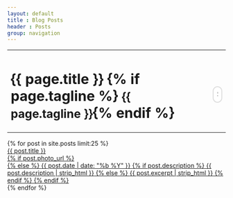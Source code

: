 ```yaml
---
layout: default
title : Blog Posts
header : Posts
group: navigation
---
```




<div class="page-header-wrapper">
	<div class="page-header">
<table border="0"  style="width:100%">
<tr>
<td>
  	<h1>{{ page.title }} {% if page.tagline %} <small>{{ page.tagline }}</small>{% endif %}</h1>
</td>
<td>
<form action="http://www.google.com/cse" id="cse-search-box">
  <p>
    <input type="hidden" name="cx" value="015077698314123965974:-r7xbwrv0ai" />
    <input type="hidden" name="ie" value="UTF-8" />
    <input type="text" name="q" id="cse-search-field" placeholder="Search" />
  </p>
</form>
<script type="text/javascript" src="http://www.google.com/cse/cse.js?cx=015077698314123965974:-r7xbwrv0ai;lang=en"></script>
<script type="text/javascript">
var search_field = document.getElementById('cse-search-field');
search_field.style.background = null;
if (window.rsmsHostIsIOS) {
  search_field.type = 'search';
} else {
  search_field.select();
  search_field.focus();
}
search_field.addEventListener('blur', function (ev) {
  this.style.background = null;
});
</script>

</td>
</tr>
</table>
<style type="text/css">
#cse-search-field {
  width: 30%;
  float: right;
  font-size: inherit;
  font-family: helvetica, sans-serif;
  padding:0.5em 0.5em;
}
#cse-search-field {
  border:2px solid #ddd;
  border-radius: 90px;
}
#cse-search-field:focus {
  outline:none;
  border-color: #2299ff;
}
html.ios #cse-search-field {
  padding:.5em 1em;
  -webkit-appearance: none;
}
html.ios #cse-search-button {
  display: none;
}
</style>
</div >
</div >


<div class="posts">
  <div class="content.b full-bleed" id="recent-posts">
  {% for post in site.posts limit:25 %}<a
    href="{{ post.url }}" class="post-excerpt{% if post.photo_url %} photo{% endif %}">
      <div class="padded-content">
        <div class="title">{{ post.title }}</div>
      {% if post.photo_url %}
        <div class="image" style="background-image:url('{{ post.photo_url }}')"></div>
      {% else %}
        <!-- <div class="title">{{ post.title }}</div> -->
        <info datetime="{{ page.date | date: "%Y-%m-%d" }}">
          {{ post.date | date: "%b %Y" }}
        </info>
        {% if post.description %}
        <span class="body">{{ post.description | strip_html }}</span>
        {% else %}
        <span class="body">{{ post.excerpt | strip_html }}</span>
        {% endif %}
      {% endif %}<!-- post.photo_url -->
      </div>
    </a>{% endfor %}
    <div class="breaker"></div>
    <div class="end">
<!--    <a href="/archive/">More...</a> -->
    </div>
  </div>
</div>

<script type="text/javascript">
(function(f){
  var onload = function(f) {
    if (window.addEventListener) {
      window.addEventListener('DOMContentLoaded', f, false);
    } else {
      window.attachEvent('onload', f);
    }
  };
  onload(function(){
    f();
    if (window.addEventListener) {
      window.addEventListener('resize', f, false);
    } else {
      window.attachEvent('resize', f);
    }
  });
})(function(){
  var winw = window.innerWidth, w; //, width_thresholds = [680, 780];
  w = window.__post_grid_width;

  if ( (w !== undefined) &&
       ( (w === 680 && winw < 680) ||
         (w === 780 && winw >= 680 && winw < 780) ||
         (w === 10000 && winw >= 780)
       )
     )
  {
    // console.log('noop w:', w+ ', winw:', winw);
    return;
  } else {
    window.__post_grid_width = w =
      winw > 780 ? 10000 :
      winw > 680 ? 780 :
                   680;
    // console.log('op w:', w);
  }

  var posts = document.getElementById('recent-posts');
  var child_nodes = posts.childNodes, k, node, h,
      col_width, col0_y, col1_y, col1_x,
      origin = {x:0, y:0}, node_count = 0, is_col0, row0_max_y;

  posts.style.position = (window.__post_grid_width <= 680) ? null : 'relative';

  for (k in child_nodes) {
    node = child_nodes[k];
    if (node.nodeType === Node.ELEMENT_NODE) {
      if (node.className === 'breaker') {
        if (window.__post_grid_width <= 680) {
          node.style.height = null;
        } else {
          node.style.height = (Math.max(col0_y, col1_y) - row0_max_y) + 'px';
        }
        break;
      }
      if (col0_y === undefined) {
        origin.x = node.offsetLeft;
        origin.y = node.offsetTop;
        col_width = node.clientWidth;
        col0_y = origin.y + node.clientHeight;
        row0_max_y = col0_y;
      } else {
        if (col1_y === undefined) {
          col1_y = origin.y + node.clientHeight;
          col1_x = origin.x + node.clientWidth;
          if (col1_y > row0_max_y) {
            row0_max_y = col1_y;
          }
        } else {
          if (window.__post_grid_width <= 680) {
            // console.log('Clear');
            node.style.position = null;
            node.style.width = null;
            node.style.left = null;
            node.style.top = null;
          } else {
            is_col0 = (node_count % 2) === 0;
            node.style.position = 'absolute';
            node.style.width = col_width + 'px';
            if (is_col0) {
              node.style.left = origin.x + 'px';
              node.style.top = col0_y + 'px';
              col0_y += node.clientHeight;
            } else {
              node.style.left = col1_x + 'px';
              node.style.top = col1_y + 'px';
              col1_y += node.clientHeight;
            }
          }
          // console.dir(node);
        }
      }
      ++node_count;
    }
  }

});
</script>



 
